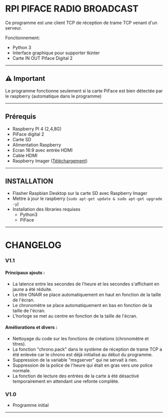 # RPI PIFACE RADIO BROADCAST

Ce programme est une client TCP de réception de trame TCP venant d'un serveur.

Fonctionnement:
- Python 3
- Interface graphique pour supporter tkinter
- Carte IN OUT Piface Digital 2
***

## ⚠️ Important
Le programme fonctionne seulement si la carte PiFace est bien détectée par le raspberry (automatique dans le programme)
***
## Prérequis
- Raspberry PI 4 (2,4,8G)
- PiFace digital 2
- Carte SD
- Alimentation Raspberry
- Ecran 16:9 avec entrée HDMI
- Cable HDMI
- Raspberry Imager ([Téléchargement](https://www.raspberrypi.com/software/))
***
## INSTALLATION

- Flasher Raspbian Desktop sur la carte SD avec Raspberry Imager
- Mettre à jour le raspberry (`sudo apt-get update & sudo apt-get upgrade -y`)
- Installation des libraries requises
  - Python3
  - PiFace
***
# CHANGELOG
### V1.1
#### **Principaux ajouts :**
- La latence entre les secondes de l'heure et les secondes s'affichant en jaune a été réduite.
- Le titre ONAIR se place automatiquement en haut en fonction de la taille de l'écran.
- Le chronomètre se place automatiquement en bas en fonction de la taille de l'écran.
- L'horloge se met au centre en fonction de la taille de l'écran.
#### **Améliorations et divers :**
- Nettoyage du code sur les fonctions de créations (chronomètre et titres).
- La fonction "chrono.pack" dans le système de réception de trame TCP a été enlevée car le chrono est déjà initialisé au début du programme.
- Suppression de la variable "msgserver" qui ne servait à rien.
- Suppression de la police de l'heure qui était en gras vers une police normale.
- La fonction de lecture des entrées de la carte à été désactivé temporairement en attendant une refonte complète.

### V1.0
- Programme initial

***


